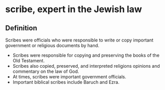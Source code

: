 # scribe, expert in the Jewish law

## Definition

Scribes were officials who were responsible to write or copy important government or religious documents by hand.

* Scribes were responsible for copying and preserving the books of the Old Testament.
* Scribes also copied, preserved, and interpreted religions opinions and commentary on the law of God. 
* At times, scribes were important government officials.
* Important biblical scribes include Baruch and Ezra.
